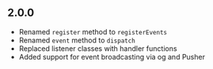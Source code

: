 ## 2.0.0
- Renamed `register` method to `registerEvents`
- Renamed `event` method to `dispatch`
- Replaced listener classes with handler functions
- Added support for event broadcasting via og and Pusher
